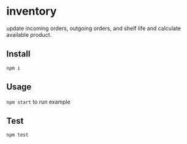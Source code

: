 # inventory

update incoming orders, outgoing orders, and shelf life and calculate available product.

## Install
`npm i`

## Usage
`npm start` to run example

## Test
`npm test`
